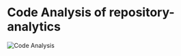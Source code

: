

# Code Analysis of repository-analytics 

<img src="https://repo-analytics-backend.vercel.app/api?backgroundColor=black&titleColor=white&textColor=white&subHeader=2025-01-10%2005%3A07%3A54&title=Analysis%20of%20%27repository-analytics%27&numFiles=13&totalLines=1064&errors=4&extensions=sample%2CHEAD%2Cmd%2Cmain%2Cpy%2Cconfig%2Cdescription%2Cindex%2Cpacked-refs%2Cexclude%2Cidx%2Cpack%2Crev&fileCounter=14%2C4%2C2%2C2%2C1%2C1%2C1%2C1%2C1%2C1%2C1%2C1%2C1&lineCounterPerFile=868%2C4%2C12%2C2%2C156%2C13%2C1%2C0%2C2%2C6%2C0%2C0%2C0" alt="Code Analysis" />